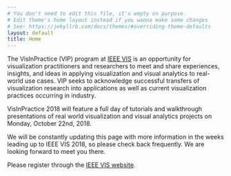 ```yaml
---
# You don't need to edit this file, it's empty on purpose.
# Edit theme's home layout instead if you wanna make some changes
# See: https://jekyllrb.com/docs/themes/#overriding-theme-defaults
layout: default
title: Home
---
```


<!-- # Visualization in Practice 2018  -->

The VisInPractice (VIP) program at [IEEE VIS](http://ieeevis.org) is an opportunity for visualization practitioners and researchers to meet and share experiences, insights, and ideas in applying visualization and visual analytics to real-world use cases. VIP seeks to acknowledge successful transfers of visualization research into applications as well as current visualization practices occurring in industry. 

<!-- <img width="100%" src="assets/teaser.png" /> -->

VisInPractice 2018 will feature a full day of tutorials and walkthrough presentations of real world visualization and visual analytics projects on Monday, October 22nd, 2018. 

We will be constantly updating this page with more information in the weeks leading up to IEEE VIS 2018, so please check back frequently. We are looking forward to meet you there. 

Please register through the [IEEE VIS website](http://ieeevis.org).